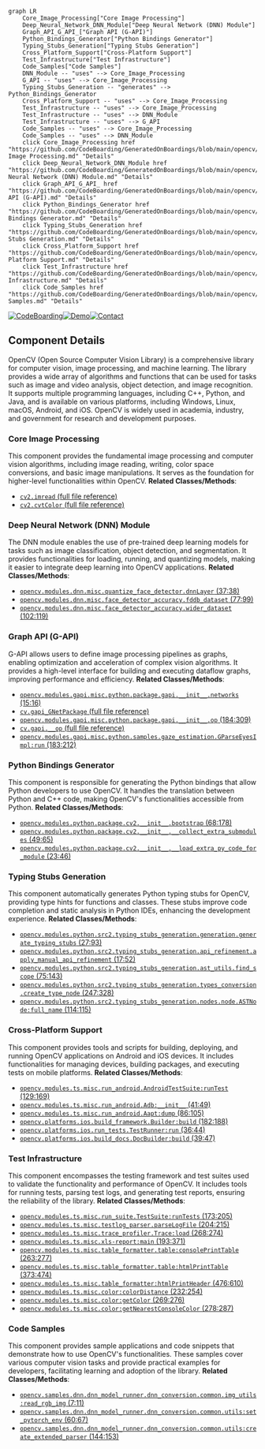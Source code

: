 ```mermaid
graph LR
    Core_Image_Processing["Core Image Processing"]
    Deep_Neural_Network_DNN_Module["Deep Neural Network (DNN) Module"]
    Graph_API_G_API_["Graph API (G-API)"]
    Python_Bindings_Generator["Python Bindings Generator"]
    Typing_Stubs_Generation["Typing Stubs Generation"]
    Cross_Platform_Support["Cross-Platform Support"]
    Test_Infrastructure["Test Infrastructure"]
    Code_Samples["Code Samples"]
    DNN_Module -- "uses" --> Core_Image_Processing
    G_API -- "uses" --> Core_Image_Processing
    Typing_Stubs_Generation -- "generates" --> Python_Bindings_Generator
    Cross_Platform_Support -- "uses" --> Core_Image_Processing
    Test_Infrastructure -- "uses" --> Core_Image_Processing
    Test_Infrastructure -- "uses" --> DNN_Module
    Test_Infrastructure -- "uses" --> G_API
    Code_Samples -- "uses" --> Core_Image_Processing
    Code_Samples -- "uses" --> DNN_Module
    click Core_Image_Processing href "https://github.com/CodeBoarding/GeneratedOnBoardings/blob/main/opencv/Core Image Processing.md" "Details"
    click Deep_Neural_Network_DNN_Module href "https://github.com/CodeBoarding/GeneratedOnBoardings/blob/main/opencv/Deep Neural Network (DNN) Module.md" "Details"
    click Graph_API_G_API_ href "https://github.com/CodeBoarding/GeneratedOnBoardings/blob/main/opencv/Graph API (G-API).md" "Details"
    click Python_Bindings_Generator href "https://github.com/CodeBoarding/GeneratedOnBoardings/blob/main/opencv/Python Bindings Generator.md" "Details"
    click Typing_Stubs_Generation href "https://github.com/CodeBoarding/GeneratedOnBoardings/blob/main/opencv/Typing Stubs Generation.md" "Details"
    click Cross_Platform_Support href "https://github.com/CodeBoarding/GeneratedOnBoardings/blob/main/opencv/Cross-Platform Support.md" "Details"
    click Test_Infrastructure href "https://github.com/CodeBoarding/GeneratedOnBoardings/blob/main/opencv/Test Infrastructure.md" "Details"
    click Code_Samples href "https://github.com/CodeBoarding/GeneratedOnBoardings/blob/main/opencv/Code Samples.md" "Details"
```
[![CodeBoarding](https://img.shields.io/badge/Generated%20by-CodeBoarding-9cf?style=flat-square)](https://github.com/CodeBoarding/CodeBoarding)[![Demo](https://img.shields.io/badge/Try%20our-Demo-blue?style=flat-square)](https://www.codeboarding.org/demo)[![Contact](https://img.shields.io/badge/Contact%20us%20-%20codeboarding@gmail.com-lightgrey?style=flat-square)](mailto:codeboarding@gmail.com)

## Component Details

OpenCV (Open Source Computer Vision Library) is a comprehensive library for computer vision, image processing, and machine learning. The library provides a wide array of algorithms and functions that can be used for tasks such as image and video analysis, object detection, and image recognition. It supports multiple programming languages, including C++, Python, and Java, and is available on various platforms, including Windows, Linux, macOS, Android, and iOS. OpenCV is widely used in academia, industry, and government for research and development purposes.

### Core Image Processing
This component provides the fundamental image processing and computer vision algorithms, including image reading, writing, color space conversions, and basic image manipulations. It serves as the foundation for higher-level functionalities within OpenCV.
**Related Classes/Methods**:

- <a href="https://github.com/opencv/opencv/blob/master/modules/python/package/cv2/load_config_py2.py#LNone-LNone" target="_blank" rel="noopener noreferrer">`cv2.imread` (full file reference)</a>
- <a href="https://github.com/opencv/opencv/blob/master/modules/python/package/cv2/load_config_py2.py#LNone-LNone" target="_blank" rel="noopener noreferrer">`cv2.cvtColor` (full file reference)</a>


### Deep Neural Network (DNN) Module
The DNN module enables the use of pre-trained deep learning models for tasks such as image classification, object detection, and segmentation. It provides functionalities for loading, running, and quantizing models, making it easier to integrate deep learning into OpenCV applications.
**Related Classes/Methods**:

- <a href="https://github.com/opencv/opencv/blob/master/modules/dnn/misc/quantize_face_detector.py#L37-L38" target="_blank" rel="noopener noreferrer">`opencv.modules.dnn.misc.quantize_face_detector.dnnLayer` (37:38)</a>
- <a href="https://github.com/opencv/opencv/blob/master/modules/dnn/misc/face_detector_accuracy.py#L77-L99" target="_blank" rel="noopener noreferrer">`opencv.modules.dnn.misc.face_detector_accuracy.fddb_dataset` (77:99)</a>
- <a href="https://github.com/opencv/opencv/blob/master/modules/dnn/misc/face_detector_accuracy.py#L102-L119" target="_blank" rel="noopener noreferrer">`opencv.modules.dnn.misc.face_detector_accuracy.wider_dataset` (102:119)</a>


### Graph API (G-API)
G-API allows users to define image processing pipelines as graphs, enabling optimization and acceleration of complex vision algorithms. It provides a high-level interface for building and executing dataflow graphs, improving performance and efficiency.
**Related Classes/Methods**:

- <a href="https://github.com/opencv/opencv/blob/master/modules/gapi/misc/python/package/gapi/__init__.py#L15-L16" target="_blank" rel="noopener noreferrer">`opencv.modules.gapi.misc.python.package.gapi.__init__.networks` (15:16)</a>
- <a href="https://github.com/opencv/opencv/blob/master/apps/python_app_test.py#LNone-LNone" target="_blank" rel="noopener noreferrer">`cv.gapi_GNetPackage` (full file reference)</a>
- <a href="https://github.com/opencv/opencv/blob/master/modules/gapi/misc/python/package/gapi/__init__.py#L184-L309" target="_blank" rel="noopener noreferrer">`opencv.modules.gapi.misc.python.package.gapi.__init__.op` (184:309)</a>
- <a href="https://github.com/opencv/opencv/blob/master/apps/python_app_test.py#LNone-LNone" target="_blank" rel="noopener noreferrer">`cv.gapi.__op` (full file reference)</a>
- <a href="https://github.com/opencv/opencv/blob/master/modules/gapi/misc/python/samples/gaze_estimation.py#L183-L212" target="_blank" rel="noopener noreferrer">`opencv.modules.gapi.misc.python.samples.gaze_estimation.GParseEyesImpl:run` (183:212)</a>


### Python Bindings Generator
This component is responsible for generating the Python bindings that allow Python developers to use OpenCV. It handles the translation between Python and C++ code, making OpenCV's functionalities accessible from Python.
**Related Classes/Methods**:

- <a href="https://github.com/opencv/opencv/blob/master/modules/python/package/cv2/__init__.py#L68-L178" target="_blank" rel="noopener noreferrer">`opencv.modules.python.package.cv2.__init__.bootstrap` (68:178)</a>
- <a href="https://github.com/opencv/opencv/blob/master/modules/python/package/cv2/__init__.py#L49-L65" target="_blank" rel="noopener noreferrer">`opencv.modules.python.package.cv2.__init__.__collect_extra_submodules` (49:65)</a>
- <a href="https://github.com/opencv/opencv/blob/master/modules/python/package/cv2/__init__.py#L23-L46" target="_blank" rel="noopener noreferrer">`opencv.modules.python.package.cv2.__init__.__load_extra_py_code_for_module` (23:46)</a>


### Typing Stubs Generation
This component automatically generates Python typing stubs for OpenCV, providing type hints for functions and classes. These stubs improve code completion and static analysis in Python IDEs, enhancing the development experience.
**Related Classes/Methods**:

- <a href="https://github.com/opencv/opencv/blob/master/modules/python/src2/typing_stubs_generation/generation.py#L27-L93" target="_blank" rel="noopener noreferrer">`opencv.modules.python.src2.typing_stubs_generation.generation.generate_typing_stubs` (27:93)</a>
- <a href="https://github.com/opencv/opencv/blob/master/modules/python/src2/typing_stubs_generation/api_refinement.py#L17-L52" target="_blank" rel="noopener noreferrer">`opencv.modules.python.src2.typing_stubs_generation.api_refinement.apply_manual_api_refinement` (17:52)</a>
- <a href="https://github.com/opencv/opencv/blob/master/modules/python/src2/typing_stubs_generation/ast_utils.py#L75-L143" target="_blank" rel="noopener noreferrer">`opencv.modules.python.src2.typing_stubs_generation.ast_utils.find_scope` (75:143)</a>
- <a href="https://github.com/opencv/opencv/blob/master/modules/python/src2/typing_stubs_generation/types_conversion.py#L247-L328" target="_blank" rel="noopener noreferrer">`opencv.modules.python.src2.typing_stubs_generation.types_conversion.create_type_node` (247:328)</a>
- <a href="https://github.com/opencv/opencv/blob/master/modules/python/src2/typing_stubs_generation/nodes/node.py#L114-L115" target="_blank" rel="noopener noreferrer">`opencv.modules.python.src2.typing_stubs_generation.nodes.node.ASTNode:full_name` (114:115)</a>


### Cross-Platform Support
This component provides tools and scripts for building, deploying, and running OpenCV applications on Android and iOS devices. It includes functionalities for managing devices, building packages, and executing tests on mobile platforms.
**Related Classes/Methods**:

- <a href="https://github.com/opencv/opencv/blob/master/modules/ts/misc/run_android.py#L129-L169" target="_blank" rel="noopener noreferrer">`opencv.modules.ts.misc.run_android.AndroidTestSuite:runTest` (129:169)</a>
- <a href="https://github.com/opencv/opencv/blob/master/modules/ts/misc/run_android.py#L41-L49" target="_blank" rel="noopener noreferrer">`opencv.modules.ts.misc.run_android.Adb:__init__` (41:49)</a>
- <a href="https://github.com/opencv/opencv/blob/master/modules/ts/misc/run_android.py#L86-L105" target="_blank" rel="noopener noreferrer">`opencv.modules.ts.misc.run_android.Aapt:dump` (86:105)</a>
- <a href="https://github.com/opencv/opencv/blob/master/platforms/ios/build_framework.py#L182-L188" target="_blank" rel="noopener noreferrer">`opencv.platforms.ios.build_framework.Builder:build` (182:188)</a>
- <a href="https://github.com/opencv/opencv/blob/master/platforms/ios/run_tests.py#L36-L44" target="_blank" rel="noopener noreferrer">`opencv.platforms.ios.run_tests.TestRunner:run` (36:44)</a>
- <a href="https://github.com/opencv/opencv/blob/master/platforms/ios/build_docs.py#L39-L47" target="_blank" rel="noopener noreferrer">`opencv.platforms.ios.build_docs.DocBuilder:build` (39:47)</a>


### Test Infrastructure
This component encompasses the testing framework and test suites used to validate the functionality and performance of OpenCV. It includes tools for running tests, parsing test logs, and generating test reports, ensuring the reliability of the library.
**Related Classes/Methods**:

- <a href="https://github.com/opencv/opencv/blob/master/modules/ts/misc/run_suite.py#L173-L205" target="_blank" rel="noopener noreferrer">`opencv.modules.ts.misc.run_suite.TestSuite:runTests` (173:205)</a>
- <a href="https://github.com/opencv/opencv/blob/master/modules/ts/misc/testlog_parser.py#L204-L215" target="_blank" rel="noopener noreferrer">`opencv.modules.ts.misc.testlog_parser.parseLogFile` (204:215)</a>
- <a href="https://github.com/opencv/opencv/blob/master/modules/ts/misc/trace_profiler.py#L268-L274" target="_blank" rel="noopener noreferrer">`opencv.modules.ts.misc.trace_profiler.Trace:load` (268:274)</a>
- <a href="https://github.com/opencv/opencv/blob/master/modules/ts/misc/xls-report.py#L193-L371" target="_blank" rel="noopener noreferrer">`opencv.modules.ts.misc.xls-report:main` (193:371)</a>
- <a href="https://github.com/opencv/opencv/blob/master/modules/ts/misc/table_formatter.py#L263-L277" target="_blank" rel="noopener noreferrer">`opencv.modules.ts.misc.table_formatter.table:consolePrintTable` (263:277)</a>
- <a href="https://github.com/opencv/opencv/blob/master/modules/ts/misc/table_formatter.py#L373-L474" target="_blank" rel="noopener noreferrer">`opencv.modules.ts.misc.table_formatter.table:htmlPrintTable` (373:474)</a>
- <a href="https://github.com/opencv/opencv/blob/master/modules/ts/misc/table_formatter.py#L476-L610" target="_blank" rel="noopener noreferrer">`opencv.modules.ts.misc.table_formatter:htmlPrintHeader` (476:610)</a>
- <a href="https://github.com/opencv/opencv/blob/master/modules/ts/misc/color.py#L232-L254" target="_blank" rel="noopener noreferrer">`opencv.modules.ts.misc.color:colorDistance` (232:254)</a>
- <a href="https://github.com/opencv/opencv/blob/master/modules/ts/misc/color.py#L269-L276" target="_blank" rel="noopener noreferrer">`opencv.modules.ts.misc.color:getColor` (269:276)</a>
- <a href="https://github.com/opencv/opencv/blob/master/modules/ts/misc/color.py#L278-L287" target="_blank" rel="noopener noreferrer">`opencv.modules.ts.misc.color:getNearestConsoleColor` (278:287)</a>


### Code Samples
This component provides sample applications and code snippets that demonstrate how to use OpenCV's functionalities. These samples cover various computer vision tasks and provide practical examples for developers, facilitating learning and adoption of the library.
**Related Classes/Methods**:

- <a href="https://github.com/opencv/opencv/blob/master/samples/dnn/dnn_model_runner/dnn_conversion/common/img_utils.py#L7-L11" target="_blank" rel="noopener noreferrer">`opencv.samples.dnn.dnn_model_runner.dnn_conversion.common.img_utils:read_rgb_img` (7:11)</a>
- <a href="https://github.com/opencv/opencv/blob/master/samples/dnn/dnn_model_runner/dnn_conversion/common/utils.py#L60-L67" target="_blank" rel="noopener noreferrer">`opencv.samples.dnn.dnn_model_runner.dnn_conversion.common.utils:set_pytorch_env` (60:67)</a>
- <a href="https://github.com/opencv/opencv/blob/master/samples/dnn/dnn_model_runner/dnn_conversion/common/utils.py#L144-L153" target="_blank" rel="noopener noreferrer">`opencv.samples.dnn.dnn_model_runner.dnn_conversion.common.utils:create_extended_parser` (144:153)</a>